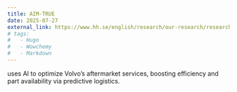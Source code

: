 ```yaml
---
title: AIM-TRUE
date: 2025-07-27
external_link: https://www.hh.se/english/research/our-research/research-at-the-school-of-information-technology/technology-area-aware-intelligent-systems/research-projects-within-aware-intelligent-systems/aim-true-ai-driven-automotive-service-market---towards-more-resource-efficient-and-sustainable-vehicle-maintenance.html
# tags:
#   - Hugo
#   - Wowchemy
#   - Markdown
---
```

uses AI to optimize Volvo’s aftermarket services, boosting efficiency and part availability via predictive logistics.

<!--more-->
